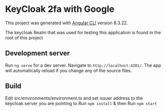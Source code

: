 # KeyCloak 2fa with Google

This project was generated with [Angular CLI](https://github.com/angular/angular-cli) version 8.3.22.

The keycloak Realm that was used for testing this application is found in the root of this project

## Development server

Run `ng serve` for a dev server. Navigate to `http://localhost:4201/`. The app will automatically reload if you change any of the source files.

## Build

Edit src/environments/environment.ts and set issuer address to the keycloak server you are pointing to
Run `npm install`  & then 
Run `npm start`

